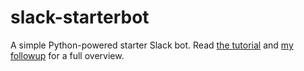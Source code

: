 # slack-starterbot
A simple Python-powered starter Slack bot. Read 
[the tutorial](https://www.fullstackpython.com/blog/build-first-slack-bot-python.html)
and
[my followup](https://www.twilio.com/blog/2018/03/google-analytics-slack-bot-python.html)
for a full overview.
